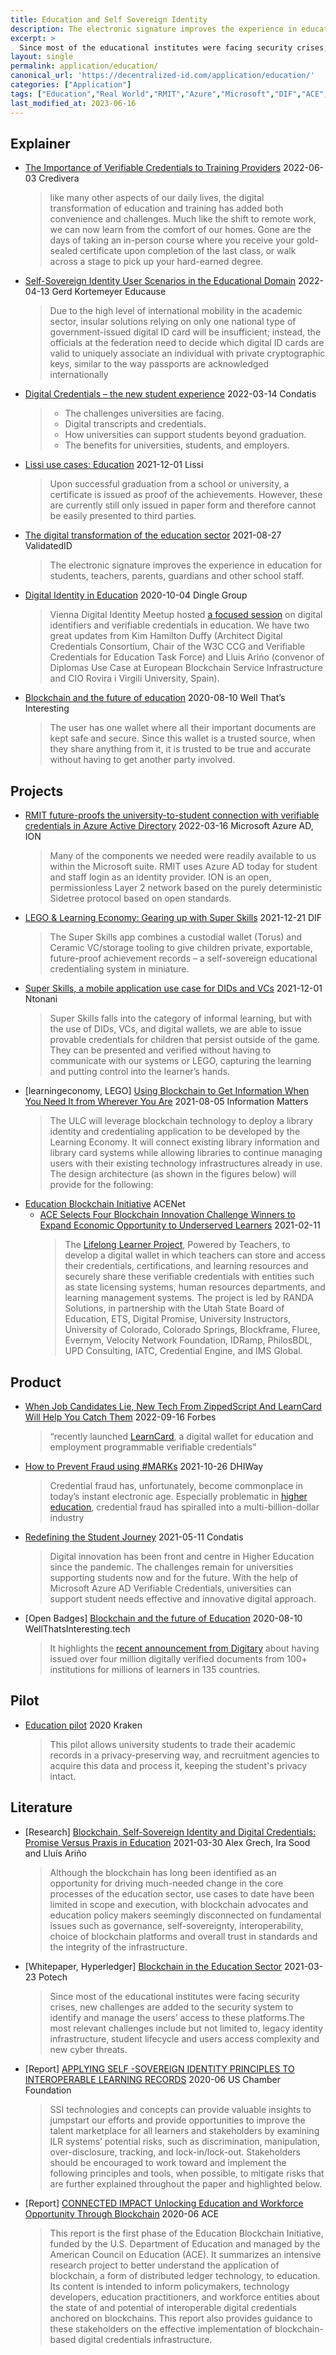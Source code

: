 ```yaml
---
title: Education and Self Sovereign Identity
description: The electronic signature improves the experience in education for students, teachers, parents, guardians and other school staff.
excerpt: >
  Since most of the educational institutes were facing security crises, new challenges are added to the security system to identify and manage the users’ access to these platforms.The most relevant challenges include but not limited to, legacy identity infrastructure, student lifecycle and users access complexity and new cyber threats.
layout: single
permalink: application/education/
canonical_url: 'https://decentralized-id.com/application/education/'
categories: ["Application"]
tags: ["Education","Real World","RMIT","Azure","Microsoft","DIF","ACE","Fluree","Evernym","Velocity Network","IDRamp","Digitary","Open Badges"]
last_modified_at: 2023-06-16
---
```


## Explainer

* [The Importance of Verifiable Credentials to Training Providers](https://uploads-ssl.webflow.com/6269810a06ae9fafd52556a3/629f94235eabc454ea48c117_The%20Importance%20of%20Verifiable%20Credentials%20for%20Training%20Providers.pdf?__hstc=100632769.d32f75d38c42eaa77409051b21d73653.1655033322879.1655033322879.1655033322879.1&__hssc=100632769.1.1655033322879&__hsfp=2803731784) 2022-06-03 Credivera
  > like many other aspects of our daily lives, the digital transformation of education and training has added both convenience and challenges. Much like the shift to remote work, we can now learn from the comfort of our homes. Gone are the days of taking an in-person course where you receive your gold-sealed certificate upon completion of the last class, or walk across a stage to pick up your hard-earned degree.
* [Self-Sovereign Identity User Scenarios in the Educational Domain](https://er.educause.edu/articles/2022/4/self-sovereign-identity-user-scenarios-in-the-educational-domain) 2022-04-13 Gerd Kortemeyer Educause
  > Due to the high level of international mobility in the academic sector, insular solutions relying on only one national type of government-issued digital ID card will be insufficient; instead, the officials at the federation need to decide which digital ID cards are valid to uniquely associate an individual with private cryptographic keys, similar to the way passports are acknowledged internationally
* [Digital Credentials – the new student experience](https://condatis.com/webinars/webinar/digital-credentials/) 2022-03-14 Condatis
  > - The challenges universities are facing.
  > - Digital transcripts and credentials.
  > - How universities can support students beyond graduation.
  > - The benefits for universities, students, and employers.
* [Lissi use cases: Education](https://lissi-id.medium.com/lissi-use-cases-education-c39908690300) 2021-12-01 Lissi
  > Upon successful graduation from a school or university, a certificate is issued as proof of the achievements. However, these are currently still only issued in paper form and therefore cannot be easily presented to third parties.
* [The digital transformation of the education sector](https://www.validatedid.com/post-en/the-digital-transformation-of-the-education-sector) 2021-08-27 ValidatedID
  > The electronic signature improves the experience in education for students, teachers, parents, guardians and other school staff.
* [Digital Identity in Education](https://www.thedinglegroup.com/blog/2020/10/4/digital-identity-in-education) 2020-10-04 Dingle Group
  > Vienna Digital Identity Meetup hosted [a focused session](https://vimeo.com/464715275) on digital identifiers and verifiable credentials in education.  We have two great updates from Kim Hamilton Duffy (Architect Digital Credentials Consortium, Chair of the W3C CCG and Verifiable Credentials for Education Task Force) and Lluis Arińo (convenor of Diplomas Use Case at European Blockchain Service Infrastructure and CIO Rovira i Virgili University, Spain).
* [Blockchain and the future of education](https://wellthatsinteresting.tech/blockchain-and-the-future-of-education/) 2020-08-10 Well That’s Interesting
  > The user has one wallet where all their important documents are kept safe and secure. Since this wallet is a trusted source, when they share anything from it, it is trusted to be true and accurate without having to get another party involved.

## Projects

* [RMIT future-proofs the university-to-student connection with verifiable credentials in Azure Active Directory](https://customers.microsoft.com/en-au/story/1481006006183422060-rmit-university-higher-education-azure-active-directory)	2022-03-16 Microsoft Azure AD, ION
  > Many of the components we needed were readily available to us within the Microsoft suite. RMIT uses Azure AD today for student and staff login as an identity provider. ION is an open, permissionless Layer 2 network based on the purely deterministic Sidetree protocol based on open standards. 
* [LEGO & Learning Economy: Gearing up with Super Skills](https://blog.identity.foundation/lego-super-skills/) 2021-12-21 DIF
  > The Super Skills app combines a custodial wallet (Torus) and Ceramic VC/storage tooling to give children private, exportable, future-proof achievement records – a self-sovereign educational credentialing system in miniature.
* [Super Skills, a mobile application use case for DIDs and VCs](https://medium.com/@ntonani/super-skills-a-mobile-application-use-case-for-dids-and-vcs-d174467ccf46) 2021-12-01 Ntonani
  > Super Skills falls into the category of informal learning, but with the use of DIDs, VCs, and digital wallets, we are able to issue provable credentials for children that persist outside of the game. They can be presented and verified without having to communicate with our systems or LEGO, capturing the learning and putting control into the learner’s hands.
* [learningeconomy, LEGO] [Using Blockchain to Get Information When You Need It from Wherever You Are](http://informationmatters.org/2021/08/using-blockchain-to-get-information-when-you-need-it-from-wherever-you-are/) 2021-08-05 Information Matters
  > The ULC will leverage blockchain technology to deploy a library identity and credentialing application to be developed by the Learning Economy. It will connect existing library information and library card systems while allowing libraries to continue managing users with their existing technology infrastructures already in use. The design architecture (as shown in the figures below) will provide for the following:
* [Education Blockchain Initiative](https://www.acenet.edu/Research-Insights/Pages/Education-Blockchain-Initiative.aspx) ACENet
  * [ACE Selects Four Blockchain Innovation Challenge Winners to Expand Economic Opportunity to Underserved Learners](https://www.acenet.edu/News-Room/Pages/Four-Blockchain-Innovation-Challenge-Economic-Opportunity-Underserved-Learners.aspx) 2021-02-11
    > The [Lifelong Learner Project](https://www.lifelonglearnerproject.org/), Powered by Teachers, to develop a digital wallet in which teachers can store and access their credentials, certifications, and learning resources and securely share these verifiable credentials with entities such as state licensing systems, human resources departments, and learning management systems. The project is led by RANDA Solutions, in partnership with the Utah State Board of Education, ETS, Digital Promise, University Instructors, University of Colorado, Colorado Springs, Blockframe, Fluree, Evernym, Velocity Network Foundation, IDRamp, PhilosBDL, UPD Consulting, IATC, Credential Engine, and IMS Global.

## Product 

* [When Job Candidates Lie, New Tech From ZippedScript And LearnCard Will Help You Catch Them](https://www.forbes.com/sites/zengernews/2022/09/16/when-job-candidates-lie-new-tech-from-zippedscript-and-learncard-will-help-you-catch-them/?sh=731b54b63ed4) 2022-09-16 Forbes 
  > “recently launched [LearnCard](http://www.learncard.com/), a digital wallet for education and employment programmable verifiable credentials”
* [How to Prevent Fraud using #MARKs](https://dhiway.com/prevent-credential-fraud/) 2021-10-26 DHIWay
  > Credential fraud has, unfortunately, become commonplace in today’s instant electronic age. Especially problematic in [higher education](https://dhiway.com/hashmarks-in-the-education-sector/), credential fraud has spiralled into a multi-billion-dollar industry
* [Redefining the Student Journey](https://www.youtube.com/watch?v=enqQ0FyLaBc) 2021-05-11 Condatis
  > Digital innovation has been front and centre in Higher Education since the pandemic. The challenges remain for universities supporting students now and for the future. With the help of Microsoft Azure AD Verifiable Credentials, universities can support student needs effective and innovative digital approach.
* [Open Badges] [Blockchain and the future of Education](https://wellthatsinteresting.tech/blockchain-and-the-future-of-education/) 2020-08-10 WellThatsInteresting.tech
  > It highlights the [recent announcement from Digitary](https://www.digitary.net/myequals-1-million/) about having issued over four million digitally verified documents from 100+ institutions for millions of learners in 135 countries.

## Pilot

* [Education pilot](https://www.krakenh2020.eu/pilots/education) 2020 Kraken
  > This pilot allows university students to trade their academic records in a privacy-preserving way, and recruitment agencies to acquire this data and process it, keeping the student's privacy intact.

## Literature

* [Research] [Blockchain, Self-Sovereign Identity and Digital Credentials: Promise Versus Praxis in Education](https://www.frontiersin.org/articles/10.3389/fbloc.2021.616779/full) 2021-03-30 Alex Grech, Ira Sood and Lluís Ariño
  > Although the blockchain has long been identified as an opportunity for driving much-needed change in the core processes of the education sector, use cases to date have been limited in scope and execution, with blockchain advocates and education policy makers seemingly disconnected on fundamental issues such as governance, self-sovereignty, interoperability, choice of blockchain platforms and overall trust in standards and the integrity of the infrastructure.
* [Whitepaper, Hyperledger] [Blockchain in the Education Sector](https://potech.global/web/images/Potech%20Labs%20White%20Paper_Blockchain%20in%20the%20Education%20Sector.pdf) 2021-03-23 Potech 
  > Since most of the educational institutes were facing security crises, new challenges are added to the security system to identify and manage the users’ access to these platforms.The most relevant challenges include but not limited to, legacy identity infrastructure, student lifecycle and users access complexity and new cyber threats.
* [Report] [APPLYING SELF -SOVEREIGN IDENTITY PRINCIPLES TO INTEROPERABLE LEARNING RECORDS](https://www.uschamberfoundation.org/sites/default/files/media-uploads/Applying%20SSI%20Principles%20to%20ILRs%20Report.pdf) 2020-06 US Chamber Foundation
  > SSI technologies and concepts can provide valuable insights to jumpstart our efforts and provide opportunities to improve the talent marketplace for all learners and stakeholders by examining ILR systems’ potential risks, such as discrimination, manipulation, over-disclosure, tracking, and lock-in/lock-out. Stakeholders should be encouraged to work toward and implement the following principles and tools, when possible, to mitigate risks that are further explained throughout the paper and highlighted below.
* [Report] [CONNECTED IMPACT Unlocking Education and Workforce Opportunity Through Blockchain](https://www.acenet.edu/Documents/ACE-Education-Blockchain-Initiative-Connected-Impact-June2020.pdf?fbclid=IwAR22cl_g-DzoZOEBStwKhrsuQpqqA66ZyZhKdd_4NmER2GyDMXbatuUsUuw) 2020-06 ACE
  > This report is the first phase of the Education Blockchain Initiative, funded by the U.S. Department of Education and managed by the American Council on Education (ACE). It summarizes an intensive research project to better understand the application of blockchain, a form of distributed ledger technology, to education. Its content is intended to inform policymakers, technology developers, education practitioners, and workforce entities about the state of and potential of interoperable digital credentials anchored on blockchains. This report also provides guidance to these stakeholders on the effective implementation of blockchain-based digital credentials infrastructure.
